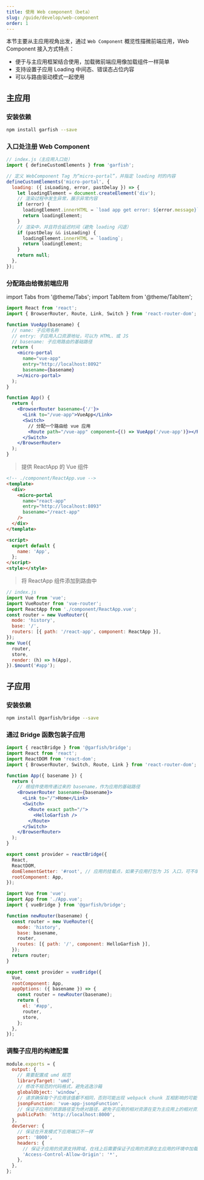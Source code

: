```yaml
---
title: 使用 Web component（beta）
slug: /guide/develop/web-component
order: 1
---
```


本节主要从主应用视角出发，通过 `Web Component` 概览性描微前端应用，Web Component 接入方式特点：

- 便于与主应用框架结合使用，加载微前端应用像加载组件一样简单
- 支持设置子应用 Loading 中间态、错误态占位内容
- 可以与路由驱动模式一起使用

## 主应用

### 安装依赖

```bash npm2yarn
npm install garfish --save
```

### 入口处注册 Web Component

```js
// index.js（主应用入口处）
import { defineCustomElements } from 'garfish';

// 定义 WebComponent Tag 为“micro-portal”，并指定 loading 时的内容
defineCustomElements('micro-portal', {
  loading: ({ isLoading, error, pastDelay }) => {
    let loadingElement = document.createElement('div');
    // 渲染过程中发生异常，展示异常内容
    if (error) {
      loadingElement.innerHTML = `load app get error: ${error.message}`;
      return loadingElement;
    }
    // 渲染中，并且符合延迟时间（避免 loading 闪退）
    if (pastDelay && isLoading) {
      loadingElement.innerHTML = `loading`;
      return loadingElement;
    }
    return null;
  },
});
```

### 分配路由给微前端应用

import Tabs from '@theme/Tabs';
import TabItem from '@theme/TabItem';

<Tabs groupId="framework">
  <TabItem value="React" label="React" default>

```jsx
import React from 'react';
import { BrowserRouter, Route, Link, Switch } from 'react-router-dom';

function VueApp(basename) {
  // name: 子应用名称
  // entry: 子应用入口资源地址，可以为 HTML、或 JS
  // basename: 子应用路由的基础路径
  return (
    <micro-portal
      name="vue-app"
      entry="http://localhost:8092"
      basename={basename}
    ></micro-portal>
  );
}

function App() {
  return (
    <BrowserRouter basename={'/'}>
      <Link to="/vue-app">VueApp</Link>
      <Switch>
        // 分配一个路由给 vue 应用
        <Route path="/vue-app" component={() => VueApp('/vue-app')}></Route>
      </Switch>
    </BrowserRouter>
  );
}
```

  </TabItem>
  <TabItem value="Vue" label="Vue">

> 提供 ReactApp 的 Vue 组件

```html
<!-- ./component/ReactApp.vue -->
<template>
  <div>
    <micro-portal
      name="react-app"
      entry="http://localhost:8093"
      basename="/react-app"
    />
  </div>
</template>

<script>
  export default {
    name: 'App',
  };
</script>
<style></style>
```

> 将 ReactApp 组件添加到路由中

```js
// index.js
import Vue from 'vue';
import VueRouter from 'vue-router';
import ReactApp from './component/ReactApp.vue';
const router = new VueRouter({
  mode: 'history',
  base: '/',
  routers: [{ path: '/react-app', component: ReactApp }],
});
new Vue({
  router,
  store,
  render: (h) => h(App),
}).$mount('#app');
```

  </TabItem>
</Tabs>

## 子应用

### 安装依赖

```bash npm2yarn
npm install @garfish/bridge --save
```

### 通过 Bridge 函数包装子应用

<Tabs groupId="framework">
  <TabItem value="React" label="React" default>

```jsx
import { reactBridge } from '@garfish/bridge';
import React from 'react';
import ReactDOM from 'react-dom';
import { BrowserRouter, Switch, Route, Link } from 'react-router-dom';

function App({ basename }) {
  return (
    // 根组件使用传递过来的 basename，作为应用的基础路径
    <BrowserRouter basename={basename}>
      <Link to="/">Home</Link>
      <Switch>
        <Route exact path="/">
          <HelloGarfish />
        </Route>
      </Switch>
    </BrowserRouter>
  );
}

export const provider = reactBridge({
  React,
  ReactDOM,
  domElementGetter: '#root', // 应用的挂载点，如果子应用打包为 JS 入口，可不填写
  rootComponent: App,
});
```

  </TabItem>
  <TabItem value="Vue" label="Vue">

```jsx
import Vue from 'vue';
import App from './App.vue';
import { vueBridge } from '@garfish/bridge';

function newRouter(basename) {
  const router = new VueRouter({
    mode: 'history',
    base: basename,
    router,
    routes: [{ path: '/', component: HelloGarfish }],
  });
  return router;
}

export const provider = vueBridge({
  Vue,
  rootComponent: App,
  appOptions: ({ basename }) => {
    const router = newRouter(basename);
    return {
      el: '#app',
      router,
      store,
    };
  },
});
```

  </TabItem>
</Tabs>

### 调整子应用的构建配置

<Tabs>
  <TabItem value="Webpack" label="Webpack" default>

```js
module.exports = {
  output: {
    // 需要配置成 umd 规范
    libraryTarget: 'umd',
    // 修改不规范的代码格式，避免逃逸沙箱
    globalObject: 'window',
    // 请求确保每个子应用该值都不相同，否则可能出现 webpack chunk 互相影响的可能
    jsonpFunction: 'vue-app-jsonpFunction',
    // 保证子应用的资源路径变为绝对路径，避免子应用的相对资源在变为主应用上的相对资源，因为子应用和主应用在同一个文档流，相对路径是相对于主应用而言的
    publicPath: 'http://localhost:8000',
  },
  devServer: {
    // 保证在开发模式下应用端口不一样
    port: '8000',
    headers: {
      // 保证子应用的资源支持跨域，在线上后需要保证子应用的资源在主应用的环境中加载不会存在跨域问题（**也需要限制范围注意安全问题**）
      'Access-Control-Allow-Origin': '*',
    },
  },
};
```

  </TabItem>
</Tabs>
